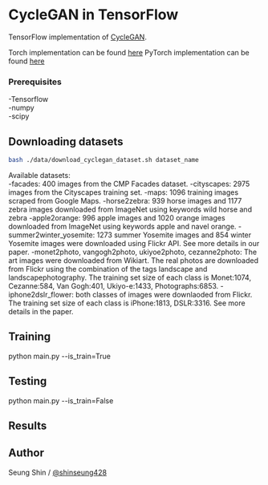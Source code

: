 # CycleGAN in TensorFlow

TensorFlow implementation of [CycleGAN](https://arxiv.org/pdf/1703.10593.pdf).

Torch implementation can be found [here](https://github.com/junyanz/CycleGAN)
PyTorch implementation can be found [here](https://github.com/junyanz/pytorch-CycleGAN-and-pix2pix)

### Prerequisites  
-Tensorflow  
-numpy  
-scipy  

## Downloading datasets  
```bash
bash ./data/download_cyclegan_dataset.sh dataset_name  
```
Available datasets:  
-facades: 400 images from the CMP Facades dataset.
-cityscapes: 2975 images from the Cityscapes training set.
-maps: 1096 training images scraped from Google Maps.
-horse2zebra: 939 horse images and 1177 zebra images downloaded from ImageNet using keywords wild horse and zebra
-apple2orange: 996 apple images and 1020 orange images downloaded from ImageNet using keywords apple and navel orange.
-summer2winter_yosemite: 1273 summer Yosemite images and 854 winter Yosemite images were downloaded using Flickr API. See more details in our paper.
-monet2photo, vangogh2photo, ukiyoe2photo, cezanne2photo: The art images were downloaded from Wikiart. The real photos are downloaded from Flickr using the combination of the tags landscape and landscapephotography. The training set size of each class is Monet:1074, Cezanne:584, Van Gogh:401, Ukiyo-e:1433, Photographs:6853.
-iphone2dslr_flower: both classes of images were downlaoded from Flickr. The training set size of each class is iPhone:1813, DSLR:3316. See more details in the paper.

## Training
python main.py --is_train=True  

## Testing
python main.py --is_train=False

## Results


## Author

Seung Shin / [@shinseung428](http://shinseung428.github.io)